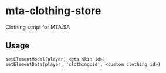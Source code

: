 mta-clothing-store
==================

Clothing script for MTA:SA

Usage
-----

```
setElementModel(player, <gta skin id>)
setElementData(player, 'clothing:id', <custom clothing id>)
```
